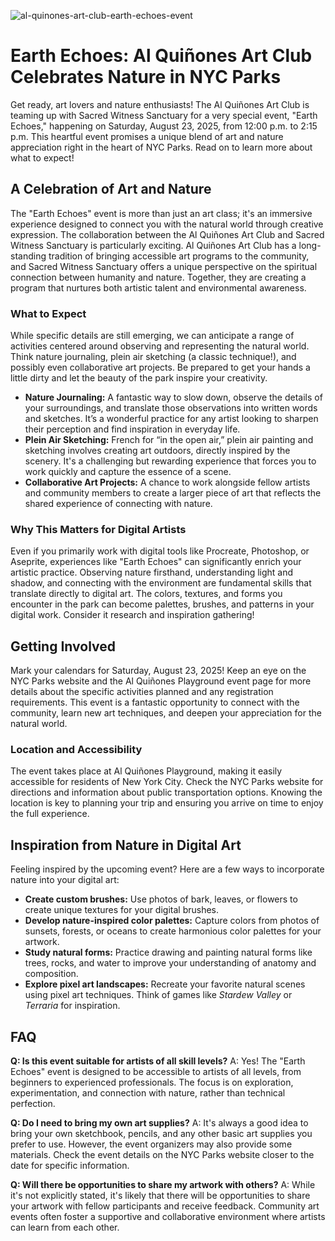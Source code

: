 ![al-quinones-art-club-earth-echoes-event](https://images.pexels.com/photos/5493923/pexels-photo-5493923.jpeg?auto=compress&cs=tinysrgb&fit=crop&h=627&w=1200)

# Earth Echoes: Al Quiñones Art Club Celebrates Nature in NYC Parks

Get ready, art lovers and nature enthusiasts! The Al Quiñones Art Club is teaming up with Sacred Witness Sanctuary for a very special event, "Earth Echoes," happening on Saturday, August 23, 2025, from 12:00 p.m. to 2:15 p.m. This heartful event promises a unique blend of art and nature appreciation right in the heart of NYC Parks. Read on to learn more about what to expect!

## A Celebration of Art and Nature

The "Earth Echoes" event is more than just an art class; it's an immersive experience designed to connect you with the natural world through creative expression. The collaboration between the Al Quiñones Art Club and Sacred Witness Sanctuary is particularly exciting. Al Quiñones Art Club has a long-standing tradition of bringing accessible art programs to the community, and Sacred Witness Sanctuary offers a unique perspective on the spiritual connection between humanity and nature. Together, they are creating a program that nurtures both artistic talent and environmental awareness.

### What to Expect

While specific details are still emerging, we can anticipate a range of activities centered around observing and representing the natural world. Think nature journaling, plein air sketching (a classic technique!), and possibly even collaborative art projects. Be prepared to get your hands a little dirty and let the beauty of the park inspire your creativity.

*   **Nature Journaling:** A fantastic way to slow down, observe the details of your surroundings, and translate those observations into written words and sketches. It’s a wonderful practice for any artist looking to sharpen their perception and find inspiration in everyday life.
*   **Plein Air Sketching:** French for “in the open air,” plein air painting and sketching involves creating art outdoors, directly inspired by the scenery. It's a challenging but rewarding experience that forces you to work quickly and capture the essence of a scene.
*   **Collaborative Art Projects:** A chance to work alongside fellow artists and community members to create a larger piece of art that reflects the shared experience of connecting with nature.

### Why This Matters for Digital Artists

Even if you primarily work with digital tools like Procreate, Photoshop, or Aseprite, experiences like "Earth Echoes" can significantly enrich your artistic practice. Observing nature firsthand, understanding light and shadow, and connecting with the environment are fundamental skills that translate directly to digital art. The colors, textures, and forms you encounter in the park can become palettes, brushes, and patterns in your digital work. Consider it research and inspiration gathering!

## Getting Involved

Mark your calendars for Saturday, August 23, 2025! Keep an eye on the NYC Parks website and the Al Quiñones Playground event page for more details about the specific activities planned and any registration requirements. This event is a fantastic opportunity to connect with the community, learn new art techniques, and deepen your appreciation for the natural world.

### Location and Accessibility

The event takes place at Al Quiñones Playground, making it easily accessible for residents of New York City. Check the NYC Parks website for directions and information about public transportation options. Knowing the location is key to planning your trip and ensuring you arrive on time to enjoy the full experience.

## Inspiration from Nature in Digital Art

Feeling inspired by the upcoming event? Here are a few ways to incorporate nature into your digital art:

*   **Create custom brushes:** Use photos of bark, leaves, or flowers to create unique textures for your digital brushes.
*   **Develop nature-inspired color palettes:** Capture colors from photos of sunsets, forests, or oceans to create harmonious color palettes for your artwork.
*   **Study natural forms:** Practice drawing and painting natural forms like trees, rocks, and water to improve your understanding of anatomy and composition.
*   **Explore pixel art landscapes:** Recreate your favorite natural scenes using pixel art techniques. Think of games like *Stardew Valley* or *Terraria* for inspiration.

## FAQ

**Q: Is this event suitable for artists of all skill levels?**
A: Yes! The "Earth Echoes" event is designed to be accessible to artists of all levels, from beginners to experienced professionals. The focus is on exploration, experimentation, and connection with nature, rather than technical perfection.

**Q: Do I need to bring my own art supplies?**
A: It's always a good idea to bring your own sketchbook, pencils, and any other basic art supplies you prefer to use. However, the event organizers may also provide some materials. Check the event details on the NYC Parks website closer to the date for specific information.

**Q: Will there be opportunities to share my artwork with others?**
A: While it's not explicitly stated, it's likely that there will be opportunities to share your artwork with fellow participants and receive feedback. Community art events often foster a supportive and collaborative environment where artists can learn from each other.
